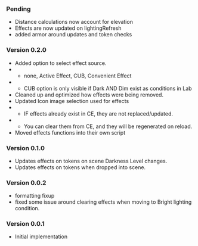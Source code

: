 ### Pending
* Distance calculations now account for elevation
* Effects are now updated on lightingRefresh
* added armor around updates and token checks

### Version 0.2.0
* Added option to select effect source.
* * none, Active Effect, CUB, Convenient Effect
* * CUB option is only visible if Dark AND Dim exist as conditions in Lab
* Cleaned up and optimized how effects were being removed.
* Updated Icon image selection used for effects
* * IF effects already exist in CE, they are not replaced/updated.
* * You can clear them from CE, and they will be regenerated on reload.
* Moved effects functions into their own script

### Version 0.1.0
* Updates effects on tokens on scene Darkness Level changes.
* Updates effects on tokens when dropped into scene.

### Version 0.0.2
* formatting fixup
* fixed some issue around clearing effects when moving to Bright lighting condition.

### Version 0.0.1
* Initial implementation